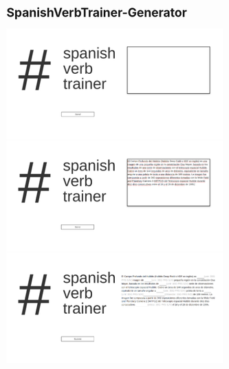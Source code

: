 # SpanishVerbTrainer-Generator
![spanish verb trainer](https://github.com/Joapfel/SpanishVerbTrainer-Generator/blob/master/spanishVerbTraiiner.png)
![text for exercise](https://github.com/Joapfel/SpanishVerbTrainer-Generator/blob/master/spanishVerbTrainerText.png)
![generated exercise](https://github.com/Joapfel/SpanishVerbTrainer-Generator/blob/master/spanishVerbTrainerExercise.png)
